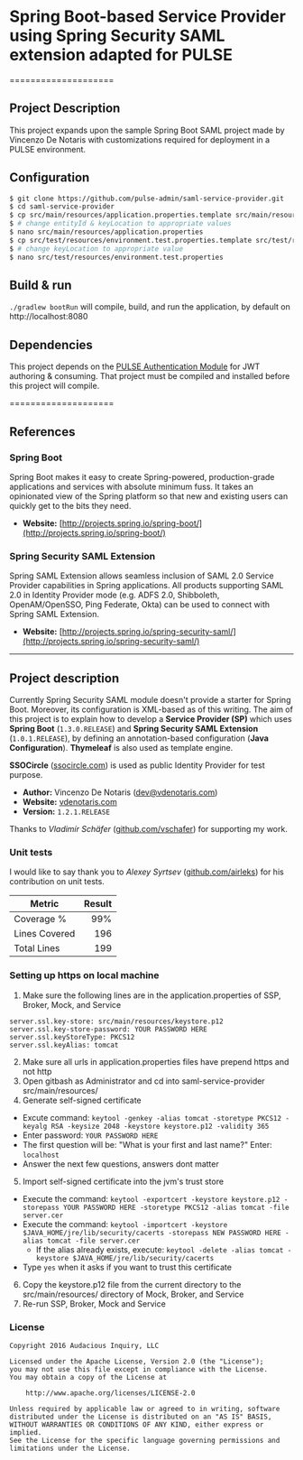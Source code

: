 # Spring Boot-based Service Provider using Spring Security SAML extension adapted for PULSE

====================

## Project Description

This project expands upon the sample Spring Boot SAML project made by Vincenzo De Notaris with customizations required for deployment in a PULSE environment.

## Configuration

```sh
$ git clone https://github.com/pulse-admin/saml-service-provider.git
$ cd saml-service-provider
$ cp src/main/resources/application.properties.template src/main/resources/application.properties
$ # change entityId & keyLocation to appropriate values
$ nano src/main/resources/application.properties
$ cp src/test/resources/environment.test.properties.template src/test/resources/environment.test.properties
$ # change keyLocation to appropriate value
$ nano src/test/resources/environment.test.properties
```

## Build & run

``./gradlew bootRun`` will compile, build, and run the application, by default on http://localhost:8080

## Dependencies

This project depends on the [PULSE Authentication Module](https://github.com/pulse-admin/api/tree/development/pulse/auth) for JWT authoring & consuming. That project must be compiled and installed before this project will compile.

====================

## References

### Spring Boot

Spring Boot makes it easy to create Spring-powered, production-grade applications and services with absolute minimum fuss. It takes an opinionated view of the Spring platform so that new and existing users can quickly get to the bits they need.

- **Website:** [http://projects.spring.io/spring-boot/](http://projects.spring.io/spring-boot/)

### Spring Security SAML Extension

Spring SAML Extension allows seamless inclusion of SAML 2.0 Service Provider capabilities in Spring applications. All products supporting SAML 2.0 in Identity Provider mode (e.g. ADFS 2.0, Shibboleth, OpenAM/OpenSSO, Ping Federate, Okta) can be used to connect with Spring SAML Extension.

- **Website:** [http://projects.spring.io/spring-security-saml/](http://projects.spring.io/spring-security-saml/)

---------

## Project description

Currently Spring Security SAML module doesn't provide a starter for Spring Boot. Moreover, its configuration is XML-based as of this writing. The aim of this project is to explain how to develop a **Service Provider (SP)** which uses **Spring Boot** (`1.3.0.RELEASE`) and **Spring Security SAML Extension** (`1.0.1.RELEASE`), by defining an annotation-based configuration (**Java Configuration**). **Thymeleaf** is also used as template engine.

**SSOCircle** ([ssocircle.com](http://www.ssocircle.com/en/portfolio/publicidp/)) is used as public Identity Provider for test purpose.

- **Author:** Vincenzo De Notaris ([dev@vdenotaris.com](mailto://dev@vdenotaris.com))
- **Website:** [vdenotaris.com](http://www.vdenotaris.com)
- **Version:**  ` 1.2.1.RELEASE `

Thanks to *Vladimír Schäfer* ([github.com/vschafer](https://github.com/vschafer)) for supporting my work.

### Unit tests

I would like to say thank you to *Alexey Syrtsev* ([github.com/airleks](https://github.com/airleks)) for his contribution on unit tests.

| Metric | Result |
| ------------- | -----:|
| Coverage % | 99% |
| Lines Covered | 196 |
| Total Lines | 199 |

### Setting up https on local machine

1. Make sure the following lines are in the application.properties of SSP, Broker, Mock, and Service
  ```
  server.ssl.key-store: src/main/resources/keystore.p12
  server.ssl.key-store-password: YOUR PASSWORD HERE
  server.ssl.keyStoreType: PKCS12
  server.ssl.keyAlias: tomcat
  ```
2. Make sure all urls in application.properties files have prepend https and not http
3. Open gitbash as Administrator and cd into saml-service-provider src/main/resources/
4. Generate self-signed certificate
  * Excute command: `keytool -genkey -alias tomcat -storetype PKCS12 -keyalg RSA -keysize 2048 -keystore keystore.p12 -validity 365`
  * Enter password: `YOUR PASSWORD HERE`
  * The first question will be: "What is your first and last name?" Enter: `localhost`
  * Answer the next few questions, answers dont matter
5. Import self-signed certificate into the jvm's trust store
  * Execute the command: `keytool -exportcert -keystore keystore.p12 -storepass YOUR PASSWORD HERE -storetype PKCS12 -alias tomcat -file server.cer`
  * Execute the command: `keytool -importcert -keystore $JAVA_HOME/jre/lib/security/cacerts -storepass NEW PASSWORD HERE -alias tomcat -file server.cer`
    * If the alias already exists, execute: `keytool -delete -alias tomcat -keystore $JAVA_HOME/jre/lib/security/cacerts`
  * Type `yes` when it asks if you want to trust this certificate
6. Copy the keystore.p12 file from the current directory to the src/main/resources/ directory of Mock, Broker, and Service
7. Re-run SSP, Broker, Mock and Service

### License

    Copyright 2016 Audacious Inquiry, LLC

	Licensed under the Apache License, Version 2.0 (the "License");
	you may not use this file except in compliance with the License.
	You may obtain a copy of the License at

	    http://www.apache.org/licenses/LICENSE-2.0

	Unless required by applicable law or agreed to in writing, software
	distributed under the License is distributed on an "AS IS" BASIS,
	WITHOUT WARRANTIES OR CONDITIONS OF ANY KIND, either express or implied.
	See the License for the specific language governing permissions and
	limitations under the License.
